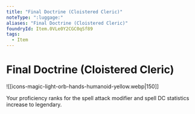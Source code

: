 ```yaml
---
title: "Final Doctrine (Cloistered Cleric)"
noteType: ":luggage:"
aliases: "Final Doctrine (Cloistered Cleric)"
foundryId: Item.0VLe0Y2CGC0qSf89
tags:
  - Item
---
```


# Final Doctrine (Cloistered Cleric)
![[icons-magic-light-orb-hands-humanoid-yellow.webp|150]]

Your proficiency ranks for the spell attack modifier and spell DC statistics increase to legendary.
